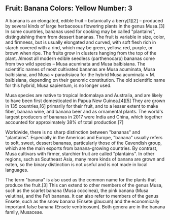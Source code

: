 Fruit: Banana
Colors: Yellow
Number: 3
---
A banana is an elongated, edible fruit – botanically a berry[1][2] – produced by several kinds of large herbaceous flowering plants in the genus Musa.[3] In some countries, bananas used for cooking may be called "plantains", distinguishing them from dessert bananas. The fruit is variable in size, color, and firmness, but is usually elongated and curved, with soft flesh rich in starch covered with a rind, which may be green, yellow, red, purple, or brown when ripe. The fruits grow in clusters hanging from the top of the plant. Almost all modern edible seedless (parthenocarp) bananas come from two wild species – Musa acuminata and Musa balbisiana. The scientific names of most cultivated bananas are Musa acuminata, Musa balbisiana, and Musa × paradisiaca for the hybrid Musa acuminata × M. balbisiana, depending on their genomic constitution. The old scientific name for this hybrid, Musa sapientum, is no longer used.

Musa species are native to tropical Indomalaya and Australia, and are likely to have been first domesticated in Papua New Guinea.[4][5] They are grown in 135 countries,[6] primarily for their fruit, and to a lesser extent to make fiber, banana wine, and banana beer and as ornamental plants. The world's largest producers of bananas in 2017 were India and China, which together accounted for approximately 38% of total production.[7]

Worldwide, there is no sharp distinction between "bananas" and "plantains". Especially in the Americas and Europe, "banana" usually refers to soft, sweet, dessert bananas, particularly those of the Cavendish group, which are the main exports from banana-growing countries. By contrast, Musa cultivars with firmer, starchier fruit are called "plantains". In other regions, such as Southeast Asia, many more kinds of banana are grown and eaten, so the binary distinction is not useful and is not made in local languages.

The term "banana" is also used as the common name for the plants that produce the fruit.[3] This can extend to other members of the genus Musa, such as the scarlet banana (Musa coccinea), the pink banana (Musa velutina), and the Fe'i bananas. It can also refer to members of the genus Ensete, such as the snow banana (Ensete glaucum) and the economically important false banana (Ensete ventricosum). Both genera are in the banana family, Musaceae.